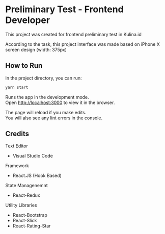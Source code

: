 # Preliminary Test - Frontend Developer

This project was created for frontend preliminary test in Kulina.id

According to the task, this project interface was made based on iPhone X screen design (width: 375px)

## How to Run

In the project directory, you can run:

```bash
yarn start
```

Runs the app in the development mode.\
Open [http://localhost:3000](http://localhost:3000) to view it in the browser.

The page will reload if you make edits.\
You will also see any lint errors in the console.

## Credits

Text Editor

- Visual Studio Code

Framework

- React.JS (Hook Based)

State Managenemnt

- React-Redux

Utility Libraries

- React-Bootstrap
- React-Slick
- React-Rating-Star
